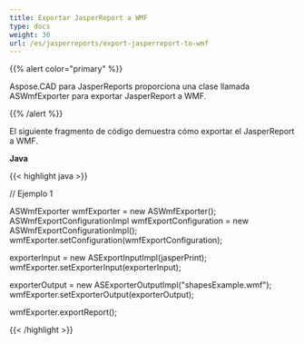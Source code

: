 ```yaml
---
title: Exportar JasperReport a WMF
type: docs
weight: 30
url: /es/jasperreports/export-jasperreport-to-wmf
---
```


{{% alert color="primary" %}}

Aspose.CAD para JasperReports proporciona una clase llamada ASWmfExporter para exportar JasperReport a WMF.

{{% /alert %}}

El siguiente fragmento de código demuestra cómo exportar el JasperReport a WMF.

**Java**

{{< highlight java >}}

// Ejemplo 1

ASWmfExporter wmfExporter = new ASWmfExporter();
ASWmfExportConfigurationImpl wmfExportConfiguration = new ASWmfExportConfigurationImpl();
wmfExporter.setConfiguration(wmfExportConfiguration);

exporterInput = new ASExportInputImpl(jasperPrint);
wmfExporter.setExporterInput(exporterInput);

exporterOutput = new ASExporterOutputImpl("shapesExample.wmf");
wmfExporter.setExporterOutput(exporterOutput);

wmfExporter.exportReport();

{{< /highlight >}}
